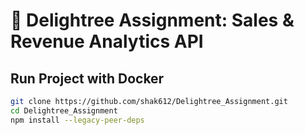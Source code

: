 # 🚀 Delightree Assignment: Sales & Revenue Analytics API

## Run Project with Docker

```bash
git clone https://github.com/shak612/Delightree_Assignment.git
cd Delightree_Assignment
npm install --legacy-peer-deps
